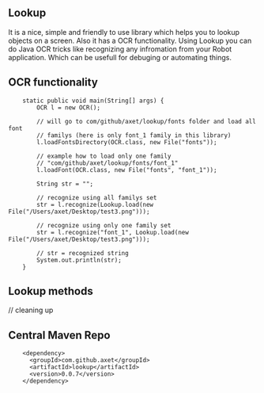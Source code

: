 ## Lookup

It is a nice, simple and friendly to use library which helps you to lookup objects on a screen. Also it has a OCR functionality.
Using Lookup you can do Java OCR tricks like recognizing any infromation from your Robot application. Which can be
usefull for debuging or automating things.


## OCR functionality

        static public void main(String[] args) {
            OCR l = new OCR();
    
            // will go to com/github/axet/lookup/fonts folder and load all font
            // familys (here is only font_1 family in this library)
            l.loadFontsDirectory(OCR.class, new File("fonts"));
    
            // example how to load only one family
            // "com/github/axet/lookup/fonts/font_1"
            l.loadFont(OCR.class, new File("fonts", "font_1"));
    
            String str = "";
    
            // recognize using all familys set
            str = l.recognize(Lookup.load(new File("/Users/axet/Desktop/test3.png")));
    
            // recognize using only one family set
            str = l.recognize("font_1", Lookup.load(new File("/Users/axet/Desktop/test3.png")));
    
            // str = recognized string
            System.out.println(str);
        }
        
## Lookup methods

// cleaning up

## Central Maven Repo

        <dependency>
          <groupId>com.github.axet</groupId>
          <artifactId>lookup</artifactId>
          <version>0.0.7</version>
        </dependency>
